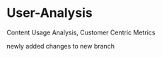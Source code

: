 # User-Analysis
Content Usage Analysis, Customer Centric Metrics

newly added changes to new branch
